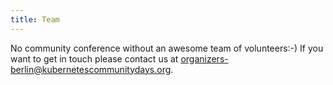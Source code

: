 ```yaml
---
title: Team
---
```


No community conference without an awesome team of volunteers:-) If you want to get in touch please contact us at [organizers-berlin@kubernetescommunitydays.org](organizers-berlin@kubernetescommunitydays.org).
